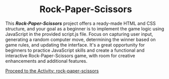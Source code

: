 **<h1 align=center> Rock-Paper-Scissors </h1>**

This ***Rock-Paper-Scissors*** project offers a ready-made HTML and CSS structure, and your goal as a beginner is to implement the game logic using JavaScript in the provided script.js file. Focus on capturing user input, generating a random computer move, determining the winner based on game rules, and updating the interface. It's a great opportunity for beginners to practice JavaScript skills and create a functional and interactive Rock-Paper-Scissors game, with room for creative enhancements and additional features.

[Proceed to the Activity: rock-paper-scissors](../../projects/03-rock-paper-scissors/)